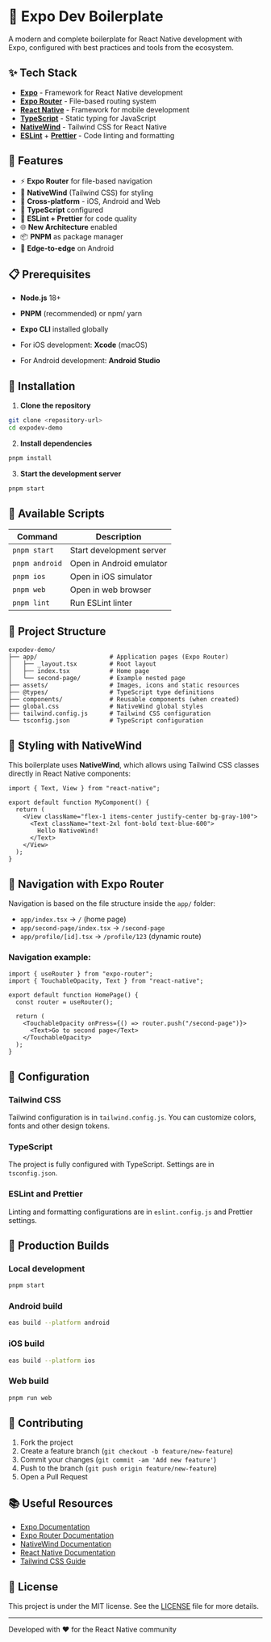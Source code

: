 # 🚀 Expo Dev Boilerplate

A modern and complete boilerplate for React Native development with Expo, configured with best practices and tools from the ecosystem.

## ✨ Tech Stack

- **[Expo](https://expo.dev/)** - Framework for React Native development
- **[Expo Router](https://docs.expo.dev/routing/introduction/)** - File-based routing system
- **[React Native](https://reactnative.dev/)** - Framework for mobile development
- **[TypeScript](https://www.typescriptlang.org/)** - Static typing for JavaScript
- **[NativeWind](https://www.nativewind.dev/)** - Tailwind CSS for React Native
- **[ESLint](https://eslint.org/)** + **[Prettier](https://prettier.io/)** - Code linting and formatting

## 🎯 Features

- ⚡ **Expo Router** for file-based navigation
- 🎨 **NativeWind** (Tailwind CSS) for styling
- 📱 **Cross-platform** - iOS, Android and Web
- 🔧 **TypeScript** configured
- 💅 **ESLint + Prettier** for code quality
- 🌐 **New Architecture** enabled
- 📦 **PNPM** as package manager
- 🎯 **Edge-to-edge** on Android

## 📋 Prerequisites

- **Node.js** 18+
- **PNPM** (recommended) or npm/
  yarn
- **Expo CLI** installed globally
- For iOS development: **Xcode** (macOS)

- For Android development: **Android Studio**

## 🚀 Installation

1. **Clone the repository**

```bash
git clone <repository-url>
cd expodev-demo
```

2. **Install dependencies**

```bash
pnpm install
```

3. **Start the development server**

```bash
pnpm start
```

## 📱 Available Scripts

| Command        | Description              |
| -------------- | ------------------------ |
| `pnpm start`   | Start development server |
| `pnpm android` | Open in Android emulator |
| `pnpm ios`     | Open in iOS simulator    |
| `pnpm web`     | Open in web browser      |
| `pnpm lint`    | Run ESLint linter        |

## 📁 Project Structure

```
expodev-demo/
├── app/                    # Application pages (Expo Router)
│   ├── _layout.tsx         # Root layout
│   ├── index.tsx           # Home page
│   └── second-page/        # Example nested page
├── assets/                 # Images, icons and static resources
├── @types/                 # TypeScript type definitions
├── components/             # Reusable components (when created)
├── global.css              # NativeWind global styles
├── tailwind.config.js      # Tailwind CSS configuration
└── tsconfig.json           # TypeScript configuration
```

## 🎨 Styling with NativeWind

This boilerplate uses **NativeWind**, which allows using Tailwind CSS classes directly in React Native components:

```tsx
import { Text, View } from "react-native";

export default function MyComponent() {
  return (
    <View className="flex-1 items-center justify-center bg-gray-100">
      <Text className="text-2xl font-bold text-blue-600">
        Hello NativeWind!
      </Text>
    </View>
  );
}
```

## 🧭 Navigation with Expo Router

Navigation is based on the file structure inside the `app/` folder:

- `app/index.tsx` → `/` (home page)
- `app/second-page/index.tsx` → `/second-page`
- `app/profile/[id].tsx` → `/profile/123` (dynamic route)

### Navigation example:

```tsx
import { useRouter } from "expo-router";
import { TouchableOpacity, Text } from "react-native";

export default function HomePage() {
  const router = useRouter();

  return (
    <TouchableOpacity onPress={() => router.push("/second-page")}>
      <Text>Go to second page</Text>
    </TouchableOpacity>
  );
}
```

## 🔧 Configuration

### Tailwind CSS

Tailwind configuration is in `tailwind.config.js`. You can customize colors, fonts and other design tokens.

### TypeScript

The project is fully configured with TypeScript. Settings are in `tsconfig.json`.

### ESLint and Prettier

Linting and formatting configurations are in `eslint.config.js` and Prettier settings.

## 📱 Production Builds

### Local development

```bash
pnpm start
```

### Android build

```bash
eas build --platform android
```

### iOS build

```bash
eas build --platform ios
```

### Web build

```bash
pnpm run web
```

## 🤝 Contributing

1. Fork the project
2. Create a feature branch (`git checkout -b feature/new-feature`)
3. Commit your changes (`git commit -am 'Add new feature'`)
4. Push to the branch (`git push origin feature/new-feature`)
5. Open a Pull Request

## 📚 Useful Resources

- [Expo Documentation](https://docs.expo.dev/)
- [Expo Router Documentation](https://docs.expo.dev/routing/introduction/)
- [NativeWind Documentation](https://www.nativewind.dev/)
- [React Native Documentation](https://reactnative.dev/)
- [Tailwind CSS Guide](https://tailwindcss.com/docs)

## 📄 License

This project is under the MIT license. See the [LICENSE](LICENSE) file for more details.

---

Developed with ❤️ for the React Native community
